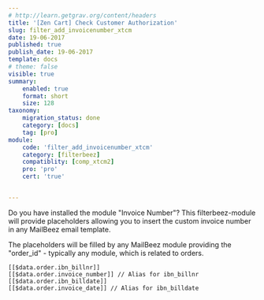 ```yaml
---
# http://learn.getgrav.org/content/headers
title: '[Zen Cart] Check Customer Authorization'
slug: filter_add_invoicenumber_xtcm
date: 19-06-2017
published: true
publish_date: 19-06-2017
template: docs
# theme: false
visible: true
summary:
    enabled: true
    format: short
    size: 128
taxonomy:
    migration_status: done
    category: [docs]
    tag: [pro]
module:
    code: 'filter_add_invoicenumber_xtcm'
    category: [filterbeez]
    compatiblity: [comp_xtcm2]
    pro: 'pro'
    cert: 'true'      


---
```


Do you have installed the module "Invoice Number"? This filterbeez-module will provide placeholders allowing you to insert the custom invoice number in any MailBeez email template.

The placeholders will be filled by any MailBeez module providing the "order_id" - typically any module, which is related to orders.



    [[$data.order.ibn_billnr]] 
    [[$data.order.invoice_number]] // Alias for ibn_billnr
    [[$data.order.ibn_billdate]]
    [[$data.order.invoice_date]] // Alias for ibn_billdate
